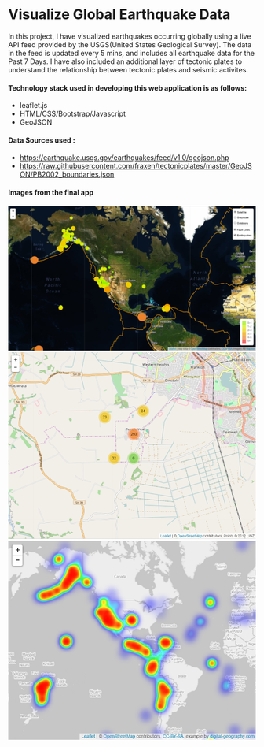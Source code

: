# Visualize Global Earthquake Data

In this project, I have visualized earthquakes occurring globally using a live API feed provided by the USGS(United States Geological Survey). The data in the feed is updated every 5 mins, and includes all earthquake data for the Past 7 Days. I have also included an additional layer of tectonic plates to understand the relationship between tectonic plates and seismic activites.

#### Technology stack used in developing this web application is as follows:
* leaflet.js
* HTML/CSS/Bootstrap/Javascript
* GeoJSON

#### Data Sources used :
* https://earthquake.usgs.gov/earthquakes/feed/v1.0/geojson.php
* https://raw.githubusercontent.com/fraxen/tectonicplates/master/GeoJSON/PB2002_boundaries.json




#### Images from the final app
![final_app_part1.png](Images/5-Advanced.png)
![final_app_part2.png](Images/Cluster.png)
![final_app_part3.png](Images/Heat.png)



